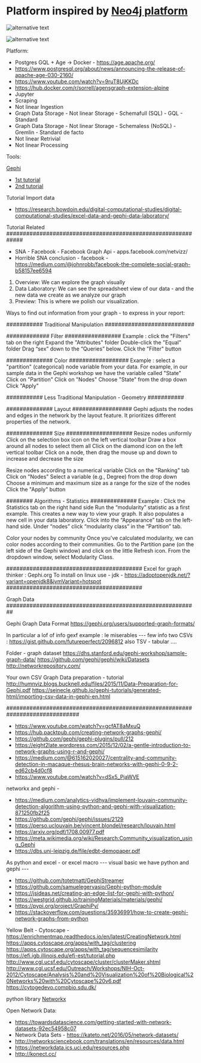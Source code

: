 # Platform inspired by [Neo4j platform](https://neo4j.com/blog/graph-algorithms-in-neo4j-neo4j-graph-analytics/)

![alternative text](http://www.plantuml.com/plantuml/proxy?cache=no&src=https://raw.github.com/plantuml/plantuml-server/master/src/main/webapp/resource/test2diagrams.txt)


![alternative text](http://www.plantuml.com/plantuml/proxy?cache=no&src=/https://raw.github.com/graph-thinking/graphAnalytics/blob/main/test.txt)



Platform: 
* Postgres GQL + Age → Docker - https://age.apache.org/
* https://www.postgresql.org/about/news/announcing-the-release-of-apache-age-030-2160/
* https://www.youtube.com/watch?v=9ruT8UjKKDc
* https://hub.docker.com/r/sorrell/agensgraph-extension-alpine
* Jupyter
* Scraping 
* Not linear Ingestion 
* Graph Data Storage - Not linear Storage - Schemafull (SQL) - GQL - Standard 
* Graph Data Storage - Not linear Storage - Schemaless (NoSQL) - Gremlin - Standard de facto
* Not linear Retrivial 
* Not linear Processing

Tools:

[Gephi](http://derekgreene.com/slides/derekgreene_gephi_slides.pdf)

* [1st tutorial](https://gephi.org/users/quick-start/)
* [2nd tutorial](https://gephi.org/users/tutorial-visualization/)

Tutorial Import data 
* https://research.bowdoin.edu/digital-computational-studies/digital-computational-studies/excel-data-and-gephi-data-laboratory/

Tutorial Related #############################################################
* SNA - Facebook - Facebook Graph Api - apps.facebook.com/netvizz/
* Horrible SNA conclusion - facebook - https://medium.com/@johnrobb/facebook-the-complete-social-graph-b58157ee6594

1. Overview: We can explore the graph visually 
2. Data Laboratory: We can see the spreadsheet view of our data - and the new data we create as we analyze our graph
3. Preview: This is where we polish our visualization.

Ways to find out information from your graph - to express in your report: 

########### Traditional Manipulation ###########################

############# Filter #################
Example : click the "Filters" tab on the right
Expand the "Attributes" folder
Double-click the "Equal" folder
Drag “sex” down to the “Queries” below.
Click the "Filter" button

############## Color ##################
Example : select a "partition" (categorical) node variable from your data. For example, in our sample data in the Gephi workshop we have the variable called "State"
Click on "Partition"
Click on "Nodes"
Choose "State" from the drop down
Click "Apply"

########### Less Traditional Manipulation - Geometry ###########

############## Layout ##################
Gephi adjusts the nodes and edges in the network by the layout feature. It prioritizes different properties of the network.


############## Size ####################
Resize nodes uniformly
Click on the selection box icon on the left vertical toolbar
Draw a box around all nodes to select them all
Click on the diamond icon on the left vertical toolbar
Click on a node, then drag the mouse up and down to increase and decrease the size

Resize nodes according to a numerical variable
Click on the "Ranking" tab
Click on "Nodes"
Select a variable (e.g., Degree) from the drop down
Choose a minimum and maximum size as a range for the size of the nodes
Click the "Apply" button


######## Algorithms - Statistics ##############
Example : Click the Statistics tab on the right hand side
Run the “modularity” statistic as a first example. 
This creates a new way to view your graph. It also populates a new cell in your data laboratory.
Click into the “Appearance” tab on the left-hand side. Under “nodes” click “modularity class” in the “Partition” tab.

Color your nodes by community
Once you've calculated modularity, we can color nodes according to their communities. Go to the Partition pane (on the left side of the Gephi window) and click on the little Refresh icon. From the dropdown window, select Modularity Class. 

#########################################
Excel for graph thinker : Gephi.org
To install on linux use - jdk - https://adoptopenjdk.net/?variant=openjdk8&jvmVariant=hotspot
#########################################

Graph Data  ##########################################################

Gephi Graph Data Format
https://gephi.org/users/supported-graph-formats/
 
In particular 
a lof of info gexf example : le miserables ---
few info two CSVs : https://gist.github.com/futureperfect/2096812
also TSV - tabular ....

Folder - graph dataset
https://dhs.stanford.edu/gephi-workshop/sample-graph-data/
https://github.com/gephi/gephi/wiki/Datasets
http://networkrepository.com/

Your own CSV Graph Data preparation - tutorial 
http://humnviz.blogs.bucknell.edu/files/2015/11/Data-Preparation-for-Gephi.pdf
https://seinecle.github.io/gephi-tutorials/generated-html/importing-csv-data-in-gephi-en.html

##############################################################################

* https://www.youtube.com/watch?v=gcfAT8aMxuQ
* https://hub.packtpub.com/creating-network-graphs-gephi/
* https://github.com/gephi/gephi-plugins/pull/212
* https://eight2late.wordpress.com/2015/12/02/a-gentle-introduction-to-network-graphs-using-r-and-gephi/
* https://medium.com/@615162020027/centrality-and-community-detection-in-macaque-rhesus-brain-networks-with-gephi-0-9-2-ed62cb4d0cf8
* https://www.youtube.com/watch?v=dSx5_PjaWVE


 networkx and gephi - 
 * https://medium.com/analytics-vidhya/implement-louvain-community-detection-algorithm-using-python-and-gephi-with-visualization-871250fb2f25
 * https://github.com/gephi/gephi/issues/2129
 * https://perso.uclouvain.be/vincent.blondel/research/louvain.html
 * https://arxiv.org/pdf/1708.00977.pdf
 * https://meta.wikimedia.org/wiki/Research:Community_visualization_using_Gephi
 * https://dbs.uni-leipzig.de/file/edbt-demopaper.pdf

As python and excel - or excel macro --- visual basic we have python and gephi ---       
* https://github.com/totetmatt/GephiStreamer  
* https://github.com/samuelegervasio/Gephi-python-module 
* https://jsideas.net/creating-an-edge-list-for-gephi-with-python/   
* https://westgrid.github.io/trainingMaterials/materials/gephi/         
* https://pypi.org/project/GraphiPy/ 
* https://stackoverflow.com/questions/35936991/how-to-create-gephi-network-graphs-from-python
                      
Yellow Belt - Cytoscape - https://enrichmentmap.readthedocs.io/en/latest/CreatingNetwork.html
                          https://apps.cytoscape.org/apps/with_tag/clustering
                          https://apps.cytoscape.org/apps/with_tag/sequencesimilarity
                          https://efi.igb.illinois.edu/efi-est/tutorial.php
                          http://www.cgl.ucsf.edu/cytoscape/cluster/clusterMaker.shtml
                          http://www.cgl.ucsf.edu/Outreach/Workshops/NIH-Oct-2012/Cytoscape/Analysis%20and%20Visualization%20of%20Biological%20Networks%20with%20Cytoscape%20v6.pdf
                          https://cytogedevo.compbio.sdu.dk/


python library [Networkx](https://networkx.org/)


Open Network Data: 
* https://towardsdatascience.com/getting-started-with-network-datasets-92ec54958c07
* Network Data Sets - https://kateto.net/2016/05/network-datasets/
* http://networksciencebook.com/translations/en/resources/data.html
* https://networkdata.ics.uci.edu/resources.php
* http://konect.cc/

